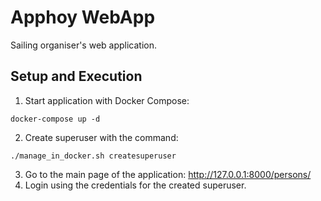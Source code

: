 # Apphoy WebApp
Sailing organiser's web application.

## Setup and Execution

1. Start application with Docker Compose:
```shell
docker-compose up -d
```
2. Create superuser with the command:
```shell
./manage_in_docker.sh createsuperuser
```
3. Go to the main page of the application: http://127.0.0.1:8000/persons/
4. Login using the credentials for the created superuser.